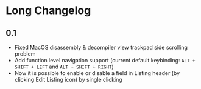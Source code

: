 # Long Changelog

## 0.1

* Fixed MacOS disassembly & decompiler view trackpad side scrolling problem
* Add function level navigation support (current default keybinding: `ALT + SHIFT + LEFT` and `ALT + SHIFT + RIGHT`)
* Now it is possible to enable or disable a field in Listing header (by clicking Edit Listing icon) by single clicking